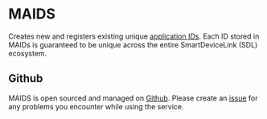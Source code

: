 # MAIDS
Creates new and registers existing unique [application IDs](../application-ids).  Each ID stored in MAIDs is guaranteed to be unique across the entire SmartDeviceLink (SDL) ecosystem.

## Github
MAIDS is open sourced and managed on [Github](https://github.com/smartdevicelink/sdl_shaid_maids).  Please create an [issue](https://github.com/smartdevicelink/sdl_shaid_maids/issues/new) for any problems you encounter while using the service.
